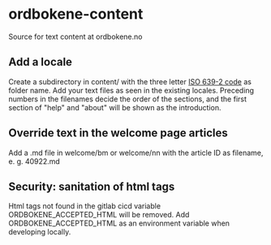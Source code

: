 # ordbokene-content
Source for text content at ordbokene.no

## Add a locale
Create a subdirectory in content/ with the three letter [ISO 639-2 code](https://www.loc.gov/standards/iso639-2/php/code_changes.php) as folder name.
Add your text files as seen in the existing locales. Preceding numbers in the filenames decide the order of the sections, and the first section of "help" and "about" will be shown as the introduction.

## Override text in the welcome page articles
Add a .md file in welcome/bm or welcome/nn with the article ID as filename, e. g. 40922.md

## Security: sanitation of html tags
Html tags not found in the gitlab cicd variable ORDBOKENE_ACCEPTED_HTML will be removed.
Add ORDBOKENE_ACCEPTED_HTML as an environment variable when developing locally.


